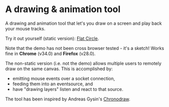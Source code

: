 A drawing & animation tool
=============================

A drawing and animation tool that let's you draw on a screen and play back your mouse tracks. 

Try it out yourself (static version): <a href="http://mirkoklukas.github.io/drawing-and-animation-tool-js/demo/">Flat Circle</a>.

Note that the demo has not been cross browser tested - it's a sketch! Works fine in **Chrome** (v34.0) and **Firefox** (v28.0).

The non-static version (i.e. not the demo) allows multiple users to remotely draw on the same canvas. This is accomplished by: 
- emitting mouse events over a socket connection,
- feeding them into an eventsource, and 
- have "drawing layers" listen and react to that source.

The tool has been inspired by Andreas Gysin's <a href="http://www.ertdfgcvb.com/p1/chronodraw/">Chronodraw</a>.
